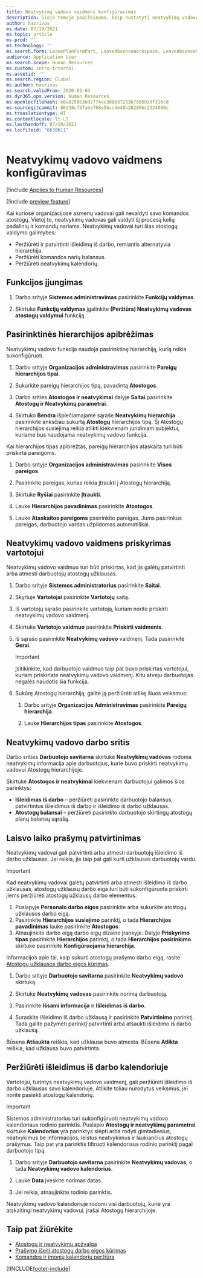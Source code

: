 ```yaml
---
title: Neatvykimų vadovo vaidmens konfigūravimas
description: Šioje temoje paaiškinama, kaip nustatyti neatvykimų vadovo vaidmenį darbuotojo atostogų valdymui.
author: hasrivas
ms.date: 07/19/2021
ms.topic: article
ms.prod: ''
ms.technology: ''
ms.search.form: LeavePlanFormPart, LeaveAbsenceWorkspace, LeaveAbsenceManager
audience: Application User
ms.search.scope: Human Resources
ms.custom: intro-internal
ms.assetid: ''
ms.search.region: Global
ms.author: hasrivas
ms.search.validFrom: 2020-02-03
ms.dyn365.ops.version: Human Resources
ms.openlocfilehash: e8a8250b36d2774ac308637253b780592df316cd
ms.sourcegitcommit: 86d38cf57abe768e5bccde48b28280bc2224080c
ms.translationtype: HT
ms.contentlocale: lt-LT
ms.lasthandoff: 07/19/2021
ms.locfileid: "6639611"
---
```

# <a name="configure-the-absence-manager-role"></a>Neatvykimų vadovo vaidmens konfigūravimas

[!include [Applies to Human Resources](../includes/applies-to-hr.md)]

[!include [preview feature](./includes/preview-feature.md)]

Kai kuriose organizacijose asmenų vadovai gali nevaldyti savo komandos atostogų. Vietoj to, neatvykimų vadovas gali valdyti šį procesą kelių padalinių ir komandų nariams. Neatvykimų vadovai turi šias atostogų valdymo galimybes:

- Peržiūrėti ir patvirtinti išleidimą iš darbo, remiantis alternatyvia hierarchija.
- Peržiūrėti komandos narių balansus.
- Peržiūrėti neatvykimų kalendorių.

## <a name="turn-on-the-feature"></a>Funkcijos įjungimas

1. Darbo srityje **Sistemos administravimas** pasirinkite **Funkcijų valdymas**.

2. Skirtuke **Funkcijų valdymas** įgalinkite **(Peržiūra) Neatvykimų vadovas atostogų valdymui** funkciją.

## <a name="define-a-custom-hierarchy"></a>Pasirinktinės hierarchijos apibrėžimas

Neatvykimų vadovo funkcija naudoja pasirinktinę hierarchiją, kurią reikia sukonfigūruoti.

1. Darbo srityje **Organizacijos administravimas** pasirinkite **Pareigų hierarchijos tipai**.

2. Sukurkite pareigų hierarchijos tipą, pavadintą **Atostogos**.

3. Darbo srities **Atostogos ir neatvykimai** dalyje **Saitai** pasirinkite **Atostogų ir Neatvykimų parametrai**.

4. Skirtuko **Bendra** išplečiamajame sąraše **Neatvykimų hierarchija** pasirinkite anksčiau sukurtą **Atostogų** hierarchijos tipą. Šį Atostogų hierarchijos susiejimą reikia atlikti kiekvienam juridiniam subjektui, kuriame bus naudojama neatvykimų vadovo funkcija.

Kai hierarchijos tipas apibrėžtas, pareigų hierarchijos ataskaita turi būti priskirta pareigoms.

1. Darbo srityje **Organizacijos administravimas** pasirinkite **Visos pareigos**.

2. Pasirinkite pareigas, kurias reikia įtraukti į Atostogų hierarchiją.

3. Skirtuke **Ryšiai** pasirinkite **Įtraukti**.

4. Lauke **Hierarchijos pavadinimas** pasirinkite **Atostogos**.

5. Lauke **Ataskaitos pareigoms** pasirinkite pareigas. Jums pasirinkus pareigas, darbuotojo vardas užpildomas automatiškai.

## <a name="assign-the-absence-manager-role-to-a-user"></a>Neatvykimų vadovo vaidmens priskyrimas vartotojui

Neatvykimų vadovo vaidmuo turi būti priskirtas, kad jis galėtų patvirtinti arba atmesti darbuotojų atostogų užklausas.

1. Darbo srityje **Sistemos administratorius** pasirinkite **Saitai**.

2. Skyriuje **Vartotojai** pasirinkite **Vartotojų** saitą.

3. Iš vartotojų sąrašo pasirinkite vartotoją, kuriam norite priskirti neatvykimų vadovo vaidmenį.

4. Skirtuke **Vartotojo vaidmuo** pasirinkite **Priskirti vaidmenis**.

5. Iš sąrašo pasirinkite **Neatvykimų vadovo** vaidmenį. Tada pasirinkite **Gerai**.

    > [!IMPORTANT]
    > Įsitikinkite, kad darbuotojo vaidmuo taip pat buvo priskirtas vartotojui, kuriam priskiriate neatvykimų vadovo vaidmenį. Kitu atveju darbuotojas negalės naudotis šia funkcija.

6. Sukūrę Atostogų hierarchiją, galite ją peržiūrėti atlikę šiuos veiksmus:

    1. Darbo srityje **Organizacijos Administravimas** pasirinkite **Pareigų hierarchija**.
    
    2. Lauke **Hierarchijos tipas** pasirinkite **Atostogos**.

## <a name="absence-manager-workspace"></a>Neatvykimų vadovo darbo sritis

Darbo srities **Darbuotojo savitarna** skirtuke **Neatvykimų vadovas** rodoma neatvykimų informacija apie darbuotojus, kurie buvo priskirti neatvykimų vadovui Atostogų hierarchijoje.

Skirtuke **Atostogos ir neatvykimai** kiekvienam darbuotojui galimos šios parinktys:

- **Išleidimas iš darbo** – peržiūrėti pasirinkto darbuotojo balansus, patvirtintus išleidimus iš darbo ir išleidimo iš darbo užklausas.
- **Atostogų balansai** – peržiūrėti pasirinkto darbuotojo skirtingų atostogų planų balansų sąrašą.

## <a name="approve-time-off-requests"></a>Laisvo laiko prašymų patvirtinimas

Neatvykimų vadovai gali patvirtinti arba atmesti darbuotojų išleidimo iš darbo užklausas. Jei reikia, jie taip pat gali kurti užklausas darbuotojų vardu.

> [!IMPORTANT]
> Kad neatvykimų vadovai galėtų patvirtinti arba atmesti išleidimo iš darbo užklausas, atostogų užklausų darbo eiga turi būti sukonfigūruota priskirti jiems peržiūrėti atostogų užklausų darbo elementus.
>
> 1. Puslapyje **Personalo darbo eigos** pasirinkite arba sukurkite atostogų užklausos darbo eigą.
> 2. Pasirinkite **Hierarchijos susiejimo** parinktį, o tada **Hierarchijos pavadinimas** lauke pasirinkite **Atostogos**.
> 3. Atnaujinkite darbo eigą darbo eigų dizaino įrankyje. Dalyje **Priskyrimo tipas** pasirinkite **Hierarchijos** parinktį, o tada **Hierarchijos pasirinkimo** skirtuke pasirinkite **Konfigūruojama hierarchija**.
>
> Informacijos apie tai, kaip sukurti atostogų prašymo darbo eigą, rasite [Atostogų užklausos darbo eigos kūrimas](hr-leave-and-absence-workflow.md).

1. Darbo srityje **Darbuotojo savitarna** pasirinkite **Neatvykimų vadovo** skirtuką.

2. Skirtuke **Neatvykimų vadovas** pasirinkite norimą darbuotoją.

3. Pasirinkite **Išsami informacija** ir **Išleidimas iš darbo**.

4. Suraskite išleidimo iš darbo užklausą ir pasirinkite **Patvirtinimo** parinktį. Tada galite pažymėti parinktį patvirtinti arba atšaukti išleidimo iš darbo užklausą.

Būsena **Atšaukta** reiškia, kad užklausa buvo atmesta. Būsena **Atlikta** reiškia, kad užklausa buvo patvirtinta.

## <a name="view-time-off-in-the-calendar"></a>Peržiūrėti išleidimus iš darbo kalendoriuje

Vartotojai, turintys neatvykimų vadovo vaidmenį, gali peržiūrėti išleidimo iš darbo užklausas savo kalendoriuje. Atlikite toliau nurodytus veiksmus, jei norite pasiekti atostogų kalendorių.

> [!IMPORTANT]
> Sistemos administratorius turi sukonfigūruoti neatvykimų vadovo kalendoriaus rodinio parinktis. Puslapio **Atostogų ir neatvykimų parametrai** skirtuke **Kalendorius** yra parinktys slėpti arba rodyti gimtadienius, neatvykimus be informacijos, leistus neatvykimus ir laukiančius atostogų prašymus. Taip pat yra parinktis filtruoti kalendoriaus rodinio parinktį pagal darbuotojo tipą.

1. Darbo srityje **Darbuotojo savitarna** pasirinkite **Neatvykimų vadovas**, o tada **Neatvykimų vadovo kalendorius**.

2. Lauke **Data** įveskite norimas datas.

3. Jei reikia, atnaujinkite rodinio parinktis.

Neatvykimų vadovo kalendoriuje rodomi visi darbuotojų, kurie yra atskaitingi neatvykimų vadovui, įrašai Atostogų hierarchijoje.

## <a name="see-also"></a>Taip pat žiūrėkite

- [Atostogų ir neatvykimų apžvalga](hr-leave-and-absence-overview.md)
- [Prašymo išeiti atostogų darbo eigos kūrimas](hr-leave-and-absence-workflow.md)
- [Komandos ir įmonių kalendorių peržiūra](hr-employee-self-service-calendar.md)

[!INCLUDE[footer-include](../includes/footer-banner.md)]
